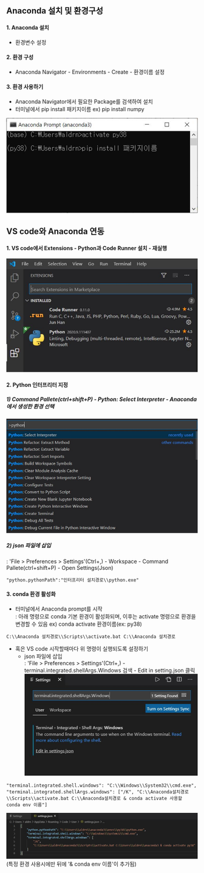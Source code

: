 ## Anaconda 설치 및 환경구성
#### 1. Anaconda 설치
- 환경변수 설정
#### 2. 환경 구성
- Anaconda Navigator - Environments - Create - 환경이름 설정
#### 3. 환경 사용하기
- Anaconda Navigator에서 필요한 Package를 검색하여 설치
- 터미널에서 pip install 패키지이름  ex) pip install numpy

![](https://github.com/aldrn29/IDE/blob/master/image/anaconda_2.JPG?raw=true)

## VS code와 Anaconda 연동

#### 1. VS code에서 Extensions - Python과 Code Runner 설치 - 재실행  
![](https://github.com/aldrn29/IDE/blob/master/image/vscode_1.JPG?raw=true)

#### 2. Python 인터프리터 지정
##### 1) Command Pallete(ctrl+shift+P) - Python: Select Interpreter - Anaconda에서 생성한 환경 선택   
![](https://github.com/aldrn29/IDE/blob/master/image/vscode_2.JPG?raw=true)  

##### 2) json 파일에 삽입  
  : 'File > Preferences > Settings'(Ctrl+,) - Workspace - Command Pallete(ctrl+shift+P) - Open Settings(Json)
```
"python.pythonPath":"인터프리터 설치경로\\python.exe"
```

#### 3. conda 환경 활성화
- 터미널에서 Anaconda prompt를 시작   
  : 아래 명령으로 conda 기본 환경이 활성화되며, 이후는 activate 명령으로 환경을 변경할 수 있음  ex) conda activate 환경이름(ex: py38)
```
C:\\Anaconda 설치경로\\Scripts\\activate.bat C:\\Anaconda 설치경로
```   
- 혹은 VS code 시작할때마다 위 명령이 실행되도록 설정하기
  - json 파일에 삽입   
  : 'File > Preferences > Settings'(Ctrl+,) - terminal.integrated.shellArgs.Windows 검색 - Edit in setting.json 클릭  
  ![](https://github.com/aldrn29/IDE/blob/master/image/vscode_3.JPG?raw=true)
  
```
"terminal.integrated.shell.windows": "C:\\Windows\\System32\\cmd.exe",
"terminal.integrated.shellArgs.windows": ["/K", "C:\\Anaconda설치경로\\Scripts\\activate.bat C:\\Anaconda설치경로 & conda activate 사용할 conda env 이름"]
```   
![](https://github.com/aldrn29/IDE/blob/master/image/vscode_4.JPG?raw=true)
(특정 환경 사용시에만 뒤에 '& conda env 이름'이 추가됨)  
